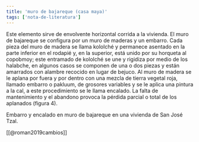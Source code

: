 ```yaml
---
title: 'muro de bajareque (casa maya)'
tags: ['nota-de-literatura']
---
```

Este elemento sirve de envolvente horizontal corrida a la vivienda. El muro de bajareque se configura por un muro de maderas y un embarro. Cada pieza del muro de madera se llama kololché y permanece asentado en la parte inferior en el rodapié y, en la superior, está unido por su horqueta al copobmoy; este entramado de kololché se une y rigidiza por medio de los halabche, en algunos casos se componen de una o dos piezas y están amarrados con alambre recocido en lugar de bejuco. Al muro de madera se le aplana por fuera y por dentro con una mezcla de tierra vegetal roja, llamado embarro o pakluum, de grosores variables y se le aplica una pintura a la cal, a este procedimiento se le llama encalado. La falta de mantenimiento y el abandono provoca la pérdida parcial o total de los aplanados (figura 4).

Embarro y encalado en muro de bajareque en una vivienda de San José Tzal.

[[@roman2019cambios]]